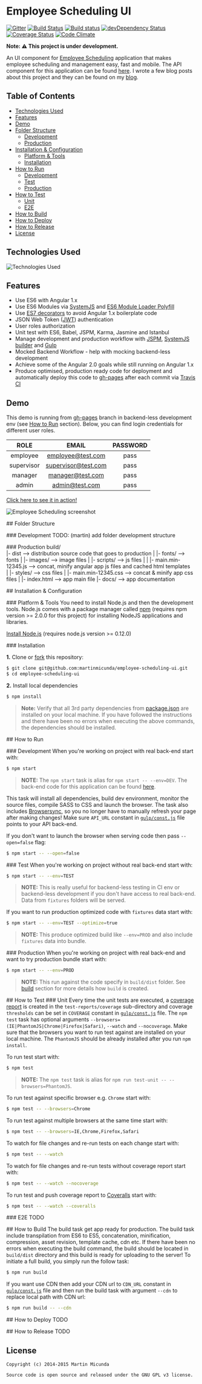 Employee Scheduling UI
======================

[![Gitter](https://badges.gitter.im/Join%20Chat.svg)](https://gitter.im/martinmicunda/employee-scheduling-ui?utm_source=badge&utm_medium=badge&utm_campaign=pr-badge&utm_content=badge)
[![Build Status](https://travis-ci.org/martinmicunda/employee-scheduling-ui.svg?branch=master)](http://travis-ci.org/martinmicunda/employee-scheduling-ui)
[![Build status](https://ci.appveyor.com/api/projects/status/lf65mnwy3irmim5h/branch/master?svg=true)](https://ci.appveyor.com/project/martinmicunda/employee-scheduling-ui/branch/master)
[![devDependency Status](https://david-dm.org/martinmicunda/employee-scheduling-ui/dev-status.svg)](https://david-dm.org/martinmicunda/employee-scheduling-ui#info=devDependencies) 
[![Coverage Status](https://coveralls.io/repos/martinmicunda/employee-scheduling-ui/badge.svg?branch=master&service=github)](https://coveralls.io/github/martinmicunda/employee-scheduling-ui?branch=master)
[![Code Climate](https://codeclimate.com/github/martinmicunda/employee-scheduling-ui/badges/gpa.svg)](https://codeclimate.com/github/martinmicunda/employee-scheduling-ui)

**Note: :warning: This project is under development.**

An UI component for [Employee Scheduling](https://github.com/martinmicunda/employee-scheduling) application that makes employee scheduling and management easy, fast and mobile. The API component for this application can be found [here](https://github.com/martinmicunda/employee-scheduling-api). I wrote a few blog posts about this project and they can be found on my [blog](http://martinmicunda.com).

## Table of Contents
- [Technologies Used](#technologies-used)
- [Features](#features)
- [Demo](#demo)
- [Folder Structure](#folder-structure)
    - [Development](#folder-structure-development)
    - [Production](#folder-structure-production)
- [Installation & Configuration](#installation-and-configuration)
    - [Platform & Tools](#platform-and-tools)
    - [Installation](#installation)
- [How to Run](#how-to-run)
    - [Development](#how-to-run-development) 
    - [Test](#how-to-run-test) 
    - [Production](#how-to-run-production) 
- [How to Test](#how-to-test)
    - [Unit](#how-to-test-unit) 
    - [E2E](#how-to-test-e2e) 
- [How to Build](#how-to-build)
- [How to Deploy](#how-to-deploy)
- [How to Release](#how-to-release)
- [License](#license)

## Technologies Used
![Technologies Used](tech_stack.png)

## Features
  * Use ES6 with Angular 1.x
  * Use ES6 Modules via [SystemJS](https://github.com/systemjs/systemjs) and [ES6 Module Loader Polyfill](https://github.com/ModuleLoader/es6-module-loader)
  * Use [ES7 decorators](https://github.com/wycats/javascript-decorators) to avoid Angular 1.x boilerplate code
  * JSON Web Token ([JWT](http://jwt.io)) authentication
  * User roles authorization
  * Unit test with ES6, Babel, JSPM, Karma, Jasmine and Istanbul
  * Manage development and production workflow with [JSPM](http://jspm.io/), [SystemJS builder](https://github.com/systemjs/builder) and [Gulp](http://gulpjs.com/)
  * Mocked Backend Workflow - help with mocking backend-less development
  * Achieve some of the Angular 2.0 goals while still running on Angular 1.x
  * Produce optimised, production ready code for deployment and automatically deploy this code to [gh-pages](https://github.com/martinmicunda/employee-scheduling-ui/tree/gh-pages) after each commit via [Travis CI](https://travis-ci.org/martinmicunda/employee-scheduling-ui)

## Demo
This demo is running from [gh-pages](https://github.com/martinmicunda/employee-scheduling-ui/tree/gh-pages) branch in backend-less development env (see [How to Run](#how-to-run-test) section). Below, you can find login credentials for different user roles.

|    ROLE    |        EMAIL        | PASSWORD |
|:----------:|:-------------------:|:--------:|
|  employee  |  employee@test.com  |   pass   |
| supervisor | supervisor@test.com |   pass   |
|   manager  |   manager@test.com  |   pass   |
|    admin   |    admin@test.com   |   pass   |

<a href="http://martinmicunda.github.io/employee-scheduling-ui/dist" target="_blank">Click here to see it in action!</a>

![Employee Scheduling screenshot](screenshot.png "Employee Scheduling screenshot")

##<a name="folder-structure"></a> Folder Structure

###<a name="folder-structure-development"></a> Development
TODO: (martin) add folder development structure

###<a name="folder-structure-production"></a> Production
    build/               
      |- dist                       --> distribution source code that goes to production
      |  |- fonts/                     --> fonts
      |  |- images/                    --> image files
      |  |- scripts/                   --> js files 
      |  |  |- main.min-12345.js           --> concat, minify angular app js files and cached html templates      
      |  |- styles/                    --> css files 
      |     |- main.min-12345.css          --> concat & minify app css files 
      |  |- index.html                 --> app main file
      |- docs/                      --> app documentation   
           
##<a name="installation-and-configuration"></a> Installation & Configuration

###<a name="platform-and-tools"></a> Platform & Tools
You need to install Node.js and then the development tools. Node.js comes with a package manager called [npm](http://npmjs.org) (requires npm version >= 2.0.0 for this project) for installing NodeJS applications and libraries.

[Install Node.js](http://nodejs.org/download/) (requires node.js version >= 0.12.0)

###<a name="installation"></a> Installation

**1.** Clone or [fork](https://github.com/martinmicunda/employee-scheduling-ui/fork) this repository:
```bash
$ git clone git@github.com:martinmicunda/employee-scheduling-ui.git 
$ cd employee-scheduling-ui
```

**2.** Install local dependencies
```bash
$ npm install
```
> **Note:** Verify that all 3rd party dependencies from [package.json](package.json) are installed on your local machine. If you have followed the instructions and there have been no errors when executing the above commands, the dependencies should be installed.
     
##<a name="how-to-run"></a> How to Run

###<a name="how-to-run-development"></a> Development
When you're working on project with real back-end start with:

```bash
$ npm start 
```
> **NOTE:** The `npm start` task is alias for `npm start -- --env=DEV`. The back-end code for this application can be found [here](https://github.com/martinmicunda/employee-scheduling-api).

This task will install all dependencies, build dev environment, monitor the source files, compile SASS to CSS and launch the browser. The task also includes [Browsersync](http://www.browsersync.io/), so you no longer have to manually refresh your page after making changes! Make sure `API_URL` constant in [`gulp/const.js`](gulp/const.js) file points to your API back-end.

If you don't want to launch the browser when serving code then pass `--open=false` flag:

```bash
$ npm start -- --open=false
```

###<a name="how-to-run-test"></a> Test 
When you're working on project without real back-end start with:

```bash
$ npm start -- --env=TEST
```
> **NOTE:** This is really useful for backend-less testing in CI env or backend-less development if you don't have access to real back-end. Data from `fixtures` folders will be served.

If you want to run production optimized code with `fixtures` data start with: 
```bash
$ npm start -- --env=TEST --optimize=true
```
> **NOTE:** This produce optimized build like `--env=PROD` and also include `fixtures` data into bundle.

###<a name="how-to-run-production"></a> Production
When you're working on project with real back-end and want to try production bundle start with:

```bash
$ npm start -- --env=PROD
```

> **NOTE:** This run against the code specify in `build/dist` folder. See [build](#build) section for more details how `build` is created.


##<a name="how-to-test"></a> How to Test
###<a name="how-to-test-unit"></a> Unit 
Every time the unit tests are executed, a [coverage report](http://martinmicunda.com/employee-scheduling-ui/test-reports/coverage/firefox/) is created in the `test-reports/coverage` sub-directory and coverage `thresholds` can be set in `COVERAGE` constant in [`gulp/const.js`](gulp/const.js) file. The `npm test` task has optional arguments `--browsers=(IE|PhantomJS|Chrome|Firefox|Safari)`, `--watch` and `--nocoverage`.  Make sure that the browsers you want to run test against are installed on your local machine. The `PhantomJS` should be already installed after you run `npm install`.

To run test start with:

```bash
$ npm test
```
> **NOTE:** The `npm test` task is alias for `npm run test-unit -- --browsers=PhantomJS`.

To run test against specific browser e.g. `Chrome` start with:
```bash
$ npm test -- --browsers=Chrome
```

To run test against multiple browsers at the same time start with:
```bash
$ npm test -- --browsers=IE,Chrome,Firefox,Safari 
```
   
To watch for file changes and re-run tests on each change start with:
```bash
$ npm test -- --watch
```

To watch for file changes and re-run tests without coverage report start with:
```bash
$ npm test -- --watch --nocoverage
```

To run test and push coverage report to [Coveralls](https://coveralls.io/) start with:
```bash
$ npm test -- --watch --coveralls
```
###<a name="how-to-test-e2e"></a> E2E 
TODO

##<a name="how-to-build"> How to Build
The build task get app ready for production. The build task include transpilation from ES6 to ES5, concatenation, minification, compression, asset revision, template cache, cdn etc. If there have been no errors when executing the build command, the build should be located in `build/dist` directory and this build is ready for uploading to the server! To initiate a full build, you simply run the follow task:
```bash
$ npm run build
```

If you want use CDN then add your CDN url to `CDN_URL` constant in [`gulp/const.js`](gulp/const.js) file and then run the build task with argument `--cdn` to replace local path with CDN url: 
```bash
$ npm run build -- --cdn
```

##<a name="how-to-deploy"></a> How to Deploy
TODO

##<a name="how-to-release"></a> How to Release
TODO

## License

    Copyright (c) 2014-2015 Martin Micunda  

    Source code is open source and released under the GNU GPL v3 license.
